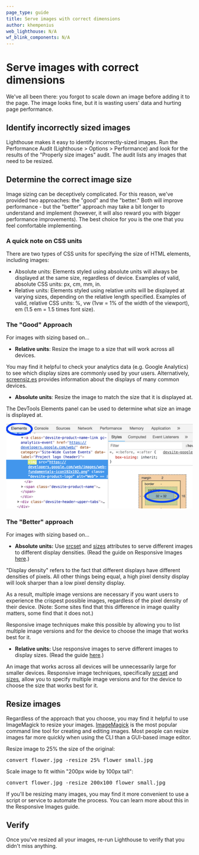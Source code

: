 ```yaml
---
page_type: guide
title: Serve images with correct dimensions
author: khempenius
web_lighthouse: N/A
wf_blink_components: N/A
---
```


# Serve images with correct dimensions

We've all been there: you forgot to scale down an image before adding it to the
page. The image looks fine, but it is wasting users' data and hurting page
performance.

## Identify incorrectly sized images

Lighthouse makes it easy to identify incorrectly-sized images. Run the
Performance Audit (Lighthouse > Options > Performance) and look for the results
of the "Properly size images" audit. The audit lists any images that need to be
resized.

## Determine the correct image size

Image sizing can be deceptively complicated. For this reason, we've provided two
approaches: the "good" and the "better." Both will improve performance - but the
"better" approach may take a bit longer to understand and implement (however, it
will also reward you with bigger performance improvements). The best choice for
you is the one that you feel comfortable implementing.

### A quick note on CSS units

There are two types of CSS units for specifying the size of HTML elements,
including images:

-  Absolute units: Elements styled using absolute units will always be
    displayed at the same size, regardless of device. Examples of valid,
    absolute CSS units: px, cm, mm, in.
-  Relative units: Elements styled using relative units will be displayed at
    varying sizes, depending on the relative length specified. Examples of
    valid, relative CSS units: %, vw (1vw = 1% of the width of the viewport),
    em (1.5 em = 1.5 times font size).

### The "Good" Approach

For images with sizing based on...

- **Relative units**: Resize the image to a size that will work across all devices.

You may find it helpful to check your analytics data (e.g. Google
Analytics) to see which display sizes are commonly used by your users.
Alternatively, [screensiz.es](http://screensiz.es/)
provides information about the displays of many common devices.
- **Absolute units**: Resize the image to match the size that it is displayed at.

The DevTools Elements panel can be used to determine what size an image is
displayed at.

![image](./elements-panel.png)

### The "Better" approach

For images with sizing based on...
- **Absolute units:** Use [srcset](https://developer.mozilla.org/en-US/docs/Web/HTML/Element/source#attr-srcset) and [sizes](https://developer.mozilla.org/en-US/docs/Web/HTML/Element/source#attr-sizes) attributes to serve different images to different display densities. (Read the guide on Responsive Images [here](/fast/serve-responsive-images).)

"Display density" refers to the fact that different displays have different
densities of pixels. All other things being equal, a high pixel density
display will look sharper than a low pixel density display.

As a result, multiple image versions are necessary if you want users to
experience the crispest possible images, regardless of the pixel density of
their device. (Note: Some sites find that this difference in image quality
matters, some find that it does not.)

Responsive image techniques make this possible by allowing you to list
multiple image versions and for the device to choose the image that works
best for it.

- **Relative units:** Use responsive images to serve different images to display sizes. (Read
the guide [here](/fast/serve-responsive-images).)

An image that works across all devices will be unnecessarily large for
smaller devices. Responsive image techniques, specifically [srcset](https://developer.mozilla.org/en-US/docs/Web/HTML/Element/source#attr-srcset")
and [sizes](https://developer.mozilla.org/en-US/docs/Web/HTML/Element/source#attr-sizes), allow you to specify multiple image versions and for the device to choose
the size that works best for it.

## Resize images

Regardless of the approach that you choose, you may find it helpful to use
ImageMagick to resize your images.
[ImageMagick](https://www.imagemagick.org/script/index.php) is the most popular
command line tool for creating and editing images. Most people can resize images
far more quickly when using the CLI than a GUI-based image editor.

Resize image to 25% the size of the original:
<pre class="devsite-terminal devsite-click-to-copy">
convert flower.jpg -resize 25% flower_small.jpg
</pre>

Scale image to fit within "200px wide by 100px tall":
<pre class="devsite-terminal devsite-click-to-copy">
convert flower.jpg -resize 200x100 flower_small.jpg
</pre>

If you'll be resizing many images, you may find it more convenient to use a
script or service to automate the process. You can learn more about this in the
Responsive Images guide.

## Verify

Once you've resized all your images, re-run Lighthouse to verify that you didn't
miss anything.
